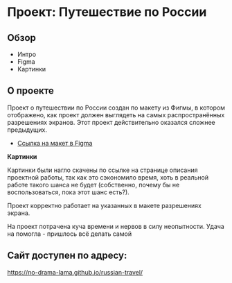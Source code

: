 # Проект: Путешествие по России

## Обзор
* Интро
* Figma
* Картинки

## О проекте

Проект о путешествии по России создан по макету из Фигмы, в котором отображено, как проект должен выглядеть на самых распространённых разрешениях экранов.
Этот проект действительно оказался сложнее предыдущих.

* [Ссылка на макет в Figma](https://www.figma.com/file/5S2WSbEFL6awjVWJ0NWL8Q/Sprint-3_-Russia-_-desktop-mobile?node-id=28503%3A0)

**Картинки**

Картинки были нагло скачены по ссылке на странице описания проектной работы, так как это сэкономило время, хоть в реальной работе такого шанса не будет (собственно, почему бы не воспользоваться, пока этот шанс есть?).

Проект корректно работает на указанных в макете разрешениях экрана.

На проект потрачена куча времени и нервов в силу неопытности. Удача на помогла - пришлось всё делать самой

## Сайт доступен по адресу:
https://no-drama-lama.github.io/russian-travel/